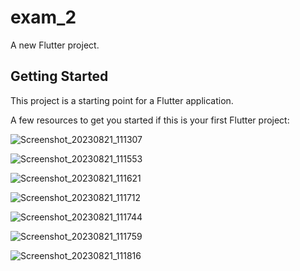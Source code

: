 # exam_2

A new Flutter project.

## Getting Started

This project is a starting point for a Flutter application.

A few resources to get you started if this is your first Flutter project:

![Screenshot_20230821_111307](https://github.com/KevalKothiya/exam_2/assets/131429045/5b972a19-7631-40e1-b062-07d0c7553192)

![Screenshot_20230821_111553](https://github.com/KevalKothiya/exam_2/assets/131429045/8657c80c-fd3c-43ea-9f6f-6befccb379c0)


![Screenshot_20230821_111621](https://github.com/KevalKothiya/exam_2/assets/131429045/eef701cc-6454-48f2-a705-8d164782ba40)



![Screenshot_20230821_111712](https://github.com/KevalKothiya/exam_2/assets/131429045/c6a58a86-e755-4bf5-b70b-40417c230f28)

![Screenshot_20230821_111744](https://github.com/KevalKothiya/exam_2/assets/131429045/8def5e89-83e2-4fc7-8777-a7435280f187)

![Screenshot_20230821_111759](https://github.com/KevalKothiya/exam_2/assets/131429045/ce829af0-3fbd-460f-922e-885295abedb4)

![Screenshot_20230821_111816](https://github.com/KevalKothiya/exam_2/assets/131429045/c7def33e-0fdf-4eaa-9bfd-79f2bf9063ab)







